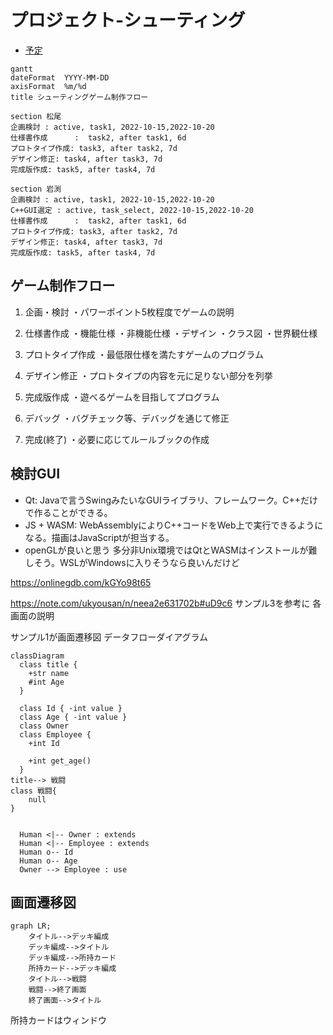 # プロジェクト-シューティング

- [予定](#予定)
```mermaid
gantt
dateFormat  YYYY-MM-DD
axisFormat  %m/%d
title シューティングゲーム制作フロー

section 松尾
企画検討 : active, task1, 2022-10-15,2022-10-20
仕様書作成      :  task2, after task1, 6d
プロトタイプ作成: task3, after task2, 7d
デザイン修正: task4, after task3, 7d
完成版作成: task5, after task4, 7d

section 岩渕
企画検討 : active, task1, 2022-10-15,2022-10-20
C++GUI選定 : active, task_select, 2022-10-15,2022-10-20
仕様書作成      :  task2, after task1, 6d
プロトタイプ作成: task3, after task2, 7d 
デザイン修正: task4, after task3, 7d
完成版作成: task5, after task4, 7d
```
## ゲーム制作フロー
1. 企画・検討
・パワーポイント5枚程度でゲームの説明

2. 仕様書作成
・機能仕様
・非機能仕様
・デザイン
・クラス図
・世界観仕様

3. プロトタイプ作成
・最低限仕様を満たすゲームのプログラム

4. デザイン修正
・プロトタイプの内容を元に足りない部分を列挙

5. 完成版作成
・遊べるゲームを目指してプログラム

6. デバッグ
・バグチェック等、デバッグを通じて修正

7. 完成(終了)
・必要に応じてルールブックの作成

## 検討GUI
* Qt: Javaで言うSwingみたいなGUIライブラリ、フレームワーク。C++だけで作ることができる。
* JS + WASM: WebAssemblyによりC++コードをWeb上で実行できるようになる。描画はJavaScriptが担当する。
* openGLが良いと思う
多分非Unix環境ではQtとWASMはインストールが難しそう。WSLがWindowsに入りそうなら良いんだけど

https://onlinegdb.com/kGYo98t65


https://note.com/ukyousan/n/neea2e631702b#uD9c6
サンプル3を参考に 各画面の説明

サンプル1が画面遷移図
データフローダイアグラム

```mermaid
classDiagram
  class title {
    +str name
    #int Age
  }

  class Id { -int value }
  class Age { -int value }
  class Owner
  class Employee {
    +int Id

    +int get_age()
  }
title--> 戦闘
class 戦闘{
    null
}


  Human <|-- Owner : extends
  Human <|-- Employee : extends
  Human o-- Id
  Human o-- Age
  Owner --> Employee : use
```
## 画面遷移図
```mermaid
graph LR;
    タイトル-->デッキ編成
    デッキ編成-->タイトル
    デッキ編成-->所持カード
    所持カード-->デッキ編成
    タイトル-->戦闘
    戦闘-->終了画面
    終了画面-->タイトル
```
所持カードはウィンドウ